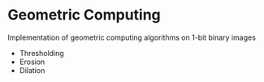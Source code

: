 Geometric Computing
===================

Implementation of geometric computing algorithms on 1-bit binary images

- Thresholding
- Erosion
- Dilation
